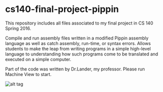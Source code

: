# cs140-final-project-pippin
This repository includes all files associated to my final project in CS 140 Spring 2016.

Compile and run assembly files written in a modified Pippin assembly language as well as catch assembly, run-time, or syntax errors. 
Allows students to make the leap from writing programs in a simple high-level language to understanding how such programs come to 
be translated and executed on a simple computer.

Part of the code was written by Dr.Lander, my professor.
Please run Machine View to start.

![alt tag](https://github.com/pwatter1/pippin-machine-simulator/blob/master/MachineGUI.png)

